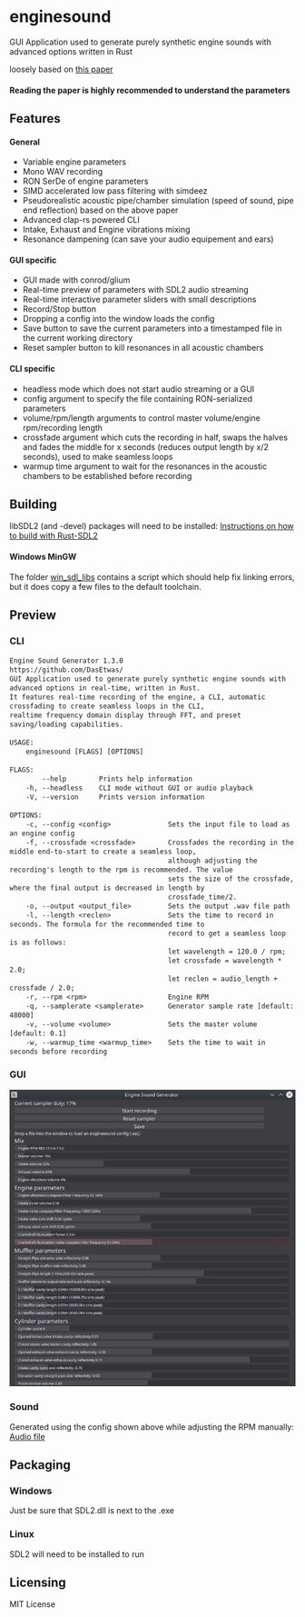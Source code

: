 # enginesound

GUI Application used to generate purely synthetic engine sounds with advanced options written in Rust

loosely based on [this paper](https://www.researchgate.net/publication/280086598_Physically_informed_car_engine_sound_synthesis_for_virtual_and_augmented_environments "Physically informed_car engine sound synthesis for virtual and augmented environments")

#### Reading the paper is highly recommended to understand the parameters ####

## Features ##


#### General ####
* Variable engine parameters
* Mono WAV recording
* RON SerDe of engine parameters
* SIMD accelerated low pass filtering with simdeez
* Pseudorealistic acoustic pipe/chamber simulation (speed of sound, pipe end reflection) based on the above paper
* Advanced clap-rs powered CLI
* Intake, Exhaust and Engine vibrations mixing
* Resonance dampening (can save your audio equipement and ears)

#### GUI specific ####
* GUI made with conrod/glium
* Real-time preview of parameters with SDL2 audio streaming
* Real-time interactive parameter sliders with small descriptions
* Record/Stop button
* Dropping a config into the window loads the config
* Save button to save the current parameters into a timestamped file in the current working directory
* Reset sampler button to kill resonances in all acoustic chambers

#### CLI specific ####
* headless mode which does not start audio streaming or a GUI
* config argument to specify the file containing RON-serialized parameters
* volume/rpm/length arguments to control master volume/engine rpm/recording length
* crossfade argument which cuts the recording in half, swaps the halves and fades the middle for x seconds (reduces output length by x/2 seconds), used to make seamless loops
* warmup time argument to wait for the resonances in the acoustic chambers to be established before recording

## Building ##

libSDL2 (and -devel) packages will need to be installed:
[Instructions on how to build with Rust-SDL2](https://github.com/Rust-SDL2/rust-sdl2/blob/master/README.md#requirements)

#### Windows MinGW ####
The folder [win_sdl_libs](win_sdl_libs) contains a script which should help fix linking errors, but it does copy a
few files to the default toolchain.

## Preview ##
### CLI ###
```
Engine Sound Generator 1.3.0
https://github.com/DasEtwas/
GUI Application used to generate purely synthetic engine sounds with advanced options in real-time, written in Rust.
It features real-time recording of the engine, a CLI, automatic crossfading to create seamless loops in the CLI,
realtime frequency domain display through FFT, and preset saving/loading capabilities.

USAGE:
    enginesound [FLAGS] [OPTIONS]

FLAGS:
        --help        Prints help information
    -h, --headless    CLI mode without GUI or audio playback
    -V, --version     Prints version information

OPTIONS:
    -c, --config <config>              Sets the input file to load as an engine config
    -f, --crossfade <crossfade>        Crossfades the recording in the middle end-to-start to create a seamless loop,
                                       although adjusting the recording's length to the rpm is recommended. The value
                                       sets the size of the crossfade, where the final output is decreased in length by
                                       crossfade_time/2.
    -o, --output <output_file>         Sets the output .wav file path
    -l, --length <reclen>              Sets the time to record in seconds. The formula for the recommended time to
                                       record to get a seamless loop is as follows:
                                       let wavelength = 120.0 / rpm;
                                       let crossfade = wavelength * 2.0;
                                       let reclen = audio_length + crossfade / 2.0;
    -r, --rpm <rpm>                    Engine RPM
    -q, --samplerate <samplerate>      Generator sample rate [default: 48000]
    -v, --volume <volume>              Sets the master volume [default: 0.1]
    -w, --warmup_time <warmup_time>    Sets the time to wait in seconds before recording
```

### GUI ###
![Image](example.png)

### Sound ###
Generated using the config shown above while adjusting the RPM manually: [Audio file](example.mp3)

## Packaging ##
### Windows ###
Just be sure that SDL2.dll is next to the .exe

### Linux ###
SDL2 will need to be installed to run

## Licensing ##

MIT License
